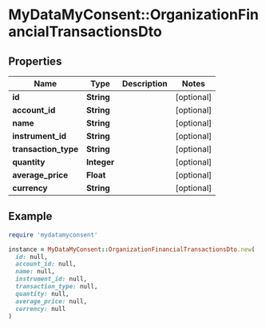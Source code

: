# MyDataMyConsent::OrganizationFinancialTransactionsDto

## Properties

| Name | Type | Description | Notes |
| ---- | ---- | ----------- | ----- |
| **id** | **String** |  | [optional] |
| **account_id** | **String** |  | [optional] |
| **name** | **String** |  | [optional] |
| **instrument_id** | **String** |  | [optional] |
| **transaction_type** | **String** |  | [optional] |
| **quantity** | **Integer** |  | [optional] |
| **average_price** | **Float** |  | [optional] |
| **currency** | **String** |  | [optional] |

## Example

```ruby
require 'mydatamyconsent'

instance = MyDataMyConsent::OrganizationFinancialTransactionsDto.new(
  id: null,
  account_id: null,
  name: null,
  instrument_id: null,
  transaction_type: null,
  quantity: null,
  average_price: null,
  currency: null
)
```

